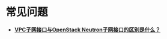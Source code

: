 # 常见问题<a name="vpc_api_0004"></a>

-   **[VPC子网接口与OpenStack Neutron子网接口的区别是什么？](VPC子网接口与OpenStack-Neutron子网接口的区别是什么.md)**  


